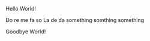 Hello World!












Do re me fa so
La de da 
something somthing something






Goodbye World!
